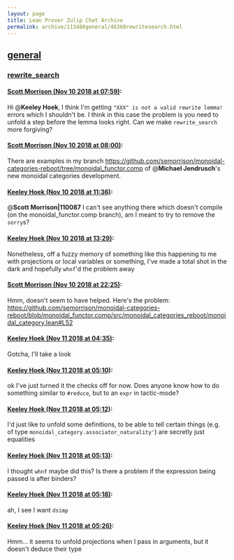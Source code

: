 ```yaml
---
layout: page
title: Lean Prover Zulip Chat Archive 
permalink: archive/113488general/46360rewritesearch.html
---
```


## [general](index.html)
### [rewrite_search](46360rewritesearch.html)

#### [Scott Morrison (Nov 10 2018 at 07:59)](https://leanprover.zulipchat.com/#narrow/stream/113488-general/topic/rewrite_search/near/147422501):
Hi @**Keeley Hoek**, I think I'm getting `"XXX" is not a valid rewrite lemma!` errors which I shouldn't be. I think in this case the problem is you need to unfold a step before the lemma looks right. Can we make `rewrite_search` more forgiving?

#### [Scott Morrison (Nov 10 2018 at 08:00)](https://leanprover.zulipchat.com/#narrow/stream/113488-general/topic/rewrite_search/near/147422576):
There are examples in my branch <https://github.com/semorrison/monoidal-categories-reboot/tree/monoidal_functor.comp> of @**Michael Jendrusch**'s new monoidal categories development.

#### [Keeley Hoek (Nov 10 2018 at 11:36)](https://leanprover.zulipchat.com/#narrow/stream/113488-general/topic/rewrite_search/near/147428564):
@**Scott Morrison|110087** I can't see anything there which doesn't compile (on the monoidal_functor.comp branch), am I meant to try to remove the `sorry`s?

#### [Keeley Hoek (Nov 10 2018 at 13:29)](https://leanprover.zulipchat.com/#narrow/stream/113488-general/topic/rewrite_search/near/147431664):
Nonetheless, off a fuzzy memory of something like this happening to me with projections or local variables or something, I've made a total shot in the dark and hopefully `whnf`'d the problem away

#### [Scott Morrison (Nov 10 2018 at 22:25)](https://leanprover.zulipchat.com/#narrow/stream/113488-general/topic/rewrite_search/near/147448566):
Hmm, doesn't seem to have helped. Here's the problem: <https://github.com/semorrison/monoidal-categories-reboot/blob/monoidal_functor.comp/src/monoidal_categories_reboot/monoidal_category.lean#L52>

#### [Keeley Hoek (Nov 11 2018 at 04:35)](https://leanprover.zulipchat.com/#narrow/stream/113488-general/topic/rewrite_search/near/147461212):
Gotcha, I'll take a look

#### [Keeley Hoek (Nov 11 2018 at 05:10)](https://leanprover.zulipchat.com/#narrow/stream/113488-general/topic/rewrite_search/near/147462126):
ok I've just turned it the checks off for now. Does anyone know how to do something similar to `#reduce`, but to an `expr` in tactic-mode?

#### [Keeley Hoek (Nov 11 2018 at 05:12)](https://leanprover.zulipchat.com/#narrow/stream/113488-general/topic/rewrite_search/near/147462183):
I'd just like to unfold some definitions, to be able to tell certain things (e.g. of type `monoidal_category.associator_naturality'`) are secretly just equalities

#### [Keeley Hoek (Nov 11 2018 at 05:13)](https://leanprover.zulipchat.com/#narrow/stream/113488-general/topic/rewrite_search/near/147462189):
I thought `whnf` maybe did this? Is there a problem if the expression being passed is after binders?

#### [Keeley Hoek (Nov 11 2018 at 05:18)](https://leanprover.zulipchat.com/#narrow/stream/113488-general/topic/rewrite_search/near/147462347):
ah, I see I want `dsimp`

#### [Keeley Hoek (Nov 11 2018 at 05:26)](https://leanprover.zulipchat.com/#narrow/stream/113488-general/topic/rewrite_search/near/147462547):
Hmm... it seems to unfold projections when I pass in arguments, but it doesn't deduce their type

